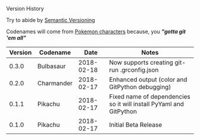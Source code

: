 Version History

Try to abide by [Semantic Versioning](http://semver.org/spec/v2.0.0.html)

Codenames will come from [Pokemon characters](https://en.wikipedia.org/wiki/List_of_Pok%C3%A9mon) because, you **_"gotta git 'em all"_**


|Version|Codename|Date|Notes|
|---|---|---|---|
|0.3.0|Bulbasaur|2018-02-18|Now supports creating git-run .grconfig.json|
|0.2.0|Charmander|2018-02-17|Enhanced output (color and GitPython debugging)|
|0.1.1|Pikachu|2018-02-17|Fixed name of dependencies so it will install PyYaml and GitPython|
|0.1.0|Pikachu|2018-02-17|Initial Beta Release|
